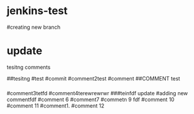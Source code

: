 # jenkins-test
#creating new branch
# update
tesitng comments

##tesitng
#test
#commit
#comment2test
#comment
##COMMENT
test
###
#comment3tetfd
#comment4terewrewrwr
###teinfdf
update
#adding new commentfdf
#comment 6
#comment7
#commetn 9
fdf
#comment 10
#comment 11
#comment1.
#comment 12
